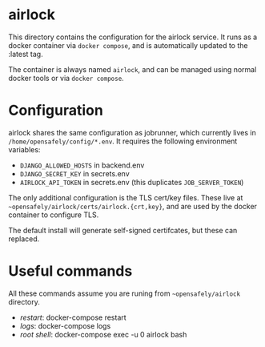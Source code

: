 # airlock

This directory contains the configuration for the airlock service. It
runs as a docker container via `docker compose`, and is automatically updated to
the :latest tag.

The container is always named `airlock`, and can be managed using
normal docker tools or via `docker compose`.

# Configuration

airlock shares the same configuration as jobrunner, which currently lives
in `/home/opensafely/config/*.env`. It requires the following environment variables:

* `DJANGO_ALLOWED_HOSTS` in backend.env
* `DJANGO_SECRET_KEY` in secrets.env
* `AIRLOCK_API_TOKEN` in secrets.env (this duplicates `JOB_SERVER_TOKEN`)

The only additional configuration is the TLS cert/key files. These live at
`~opensafely/airlock/certs/airlock.{crt,key}`, and are used by the
docker container to configure TLS. 

The default install will generate self-signed certifcates, but these can replaced.

# Useful commands

All these commands assume you are runing from `~opensafely/airlock` directory.

 - *restart*: docker-compose restart
 - *logs*: docker-compose logs
 - *root shell*: docker-compose exec -u 0 airlock bash
